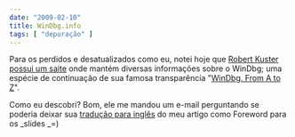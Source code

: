 ```yaml
---
date: "2009-02-10"
title: WinDbg.info
tags: [ "depuração" ]
---
```


Para os perdidos e desatualizados como eu, notei hoje que [Robert Kuster possui um saite](http://windbg.info/) onde mantém diversas informações sobre o WinDbg; uma espécie de continuação de sua famosa transparência "[WinDbg. From A to Z](http://www.caloni.com.br/blog/aprendendo-rapidamente-conceitos-essenciais-do-windbg)".

Como eu descobri? Bom, ele me mandou um e-mail perguntando se poderia deixar sua [tradução para inglês](http://windbg.info/doc/2-windbg-a-z.html) do meu artigo como Foreword para os _slides _=)


